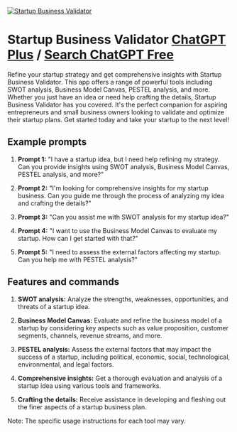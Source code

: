 
[![Startup Business Validator](https://files.oaiusercontent.com/file-oUAmqTnUhC7gS0daEivCcUPf?se=2123-10-16T02%3A29%3A20Z&sp=r&sv=2021-08-06&sr=b&rscc=max-age%3D31536000%2C%20immutable&rscd=attachment%3B%20filename%3D669190c5-bb17-47f9-a6ed-b81c5ad4bb50.png&sig=oWOXJ2mfgHI34nhiSRaQOLZqGPzj0NMnXYb87xRuLkw%3D)](https://chat.openai.com/g/g-f468DFTPr-startup-business-validator)

# Startup Business Validator [ChatGPT Plus](https://chat.openai.com/g/g-f468DFTPr-startup-business-validator) / [Search ChatGPT Free](https://gptcall.net/index.html#/?search=Startup%20Business%20Validator)

Refine your startup strategy and get comprehensive insights with Startup Business Validator. This app offers a range of powerful tools including SWOT analysis, Business Model Canvas, PESTEL analysis, and more. Whether you just have an idea or need help crafting the details, Startup Business Validator has you covered. It's the perfect companion for aspiring entrepreneurs and small business owners looking to validate and optimize their startup plans. Get started today and take your startup to the next level!

## Example prompts

1. **Prompt 1:** "I have a startup idea, but I need help refining my strategy. Can you provide insights using SWOT analysis, Business Model Canvas, PESTEL analysis, and more?"

2. **Prompt 2:** "I'm looking for comprehensive insights for my startup business. Can you guide me through the process of analyzing my idea and crafting the details?"

3. **Prompt 3:** "Can you assist me with SWOT analysis for my startup idea?"

4. **Prompt 4:** "I want to use the Business Model Canvas to evaluate my startup. How can I get started with that?"

5. **Prompt 5:** "I need to assess the external factors affecting my startup. Can you help me with PESTEL analysis?"

## Features and commands

1. **SWOT analysis:** Analyze the strengths, weaknesses, opportunities, and threats of a startup idea.

2. **Business Model Canvas:** Evaluate and refine the business model of a startup by considering key aspects such as value proposition, customer segments, channels, revenue streams, and more.

3. **PESTEL analysis:** Assess the external factors that may impact the success of a startup, including political, economic, social, technological, environmental, and legal factors.

4. **Comprehensive insights:** Get a thorough evaluation and analysis of a startup idea using various tools and frameworks.

5. **Crafting the details:** Receive assistance in developing and fleshing out the finer aspects of a startup business plan.

Note: The specific usage instructions for each tool may vary.



